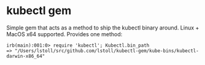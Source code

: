 # kubectl gem

Simple gem that acts as a method to ship the kubectl binary around. Linux + MacOS x64 supported. Provides one method:

```
irb(main):001:0> require 'kubectl'; Kubectl.bin_path
=> "/Users/lstoll/src/github.com/lstoll/kubectl-gem/kube-bins/kubectl-darwin-x86_64"
```